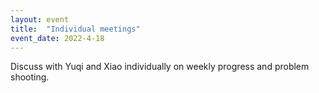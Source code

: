 ```yaml
---
layout: event
title:  "Individual meetings"
event_date: 2022-4-18
---
```


Discuss with Yuqi and Xiao individually on weekly progress and problem shooting.